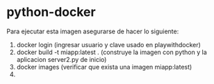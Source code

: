 # python-docker

Para ejecutar esta imagen asegurarse de hacer lo siguiente:
1) docker login                                    (ingresar usuario y clave  usado en playwithdocker)
2) docker build -t miapp:latest       .           (construye la imagen con python y la aplicacion server2.py de inicio)
3) docker images                                  (verificar que exista una imagen miapp:latest)
4) 
